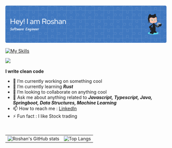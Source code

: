 ![Header](./github-header-image.png)

[![My Skills](https://skillicons.dev/icons?i=java,javascript,typescript,spring,rust,react,html,css&theme=light)](https://skillicons.dev)

![](https://komarev.com/ghpvc/?username=GuptaRoshan&color=green)

**I write clean code**

- 🔭 I’m currently working on something cool
- 🌱 I’m currently learning  _**Rust**_
- 👯 I’m looking to collaborate on anything cool
- 💬 Ask me about anything related to _**Javascript, Typescript, Java, Springboot, Data Structures, Machine Learning**_
- 📫 How to reach me : [LinkedIn](https://www.linkedin.com/in/roshngupta)
- ⚡ Fun fact : I like Stock trading

<!-- Comment Example -->

</br>
<table>
  <tr>
    <td><img src="https://github-readme-stats.vercel.app/api?username=GuptaRoshan&show_icons=true&bg_color=00000000" alt="Roshan's GitHub stats"></td>
    <td><img src="https://github-readme-stats.vercel.app/api/top-langs/?username=GuptaRoshan&layout=compact" alt="Top Langs"></td>
  </tr>
</table>
